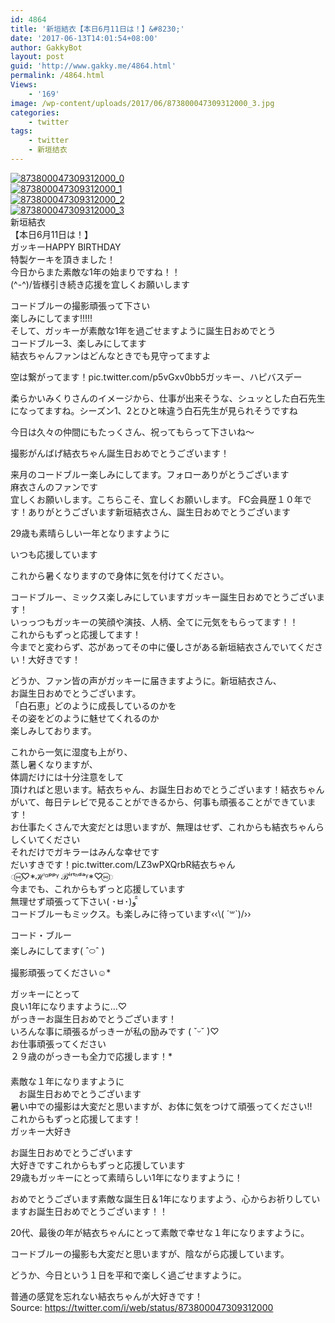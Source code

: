 ```yaml
---
id: 4864
title: '新垣結衣【本日6月11日は！】&#8230;'
date: '2017-06-13T14:01:54+08:00'
author: GakkyBot
layout: post
guid: 'http://www.gakky.me/4864.html'
permalink: /4864.html
Views:
    - '169'
image: /wp-content/uploads/2017/06/873800047309312000_3.jpg
categories:
    - twitter
tags:
    - twitter
    - 新垣结衣
---
```


[![873800047309312000_0](http://www.yui-aragaki.org/wp-content/uploads/2017/06/873800047309312000_0.jpg)](http://www.yui-aragaki.org/wp-content/uploads/2017/06/873800047309312000_0.jpg)  
[![873800047309312000_1](http://www.yui-aragaki.org/wp-content/uploads/2017/06/873800047309312000_1.jpg)](http://www.yui-aragaki.org/wp-content/uploads/2017/06/873800047309312000_1.jpg)  
[![873800047309312000_2](http://www.yui-aragaki.org/wp-content/uploads/2017/06/873800047309312000_2.jpg)](http://www.yui-aragaki.org/wp-content/uploads/2017/06/873800047309312000_2.jpg)  
[![873800047309312000_3](http://www.yui-aragaki.org/wp-content/uploads/2017/06/873800047309312000_3.jpg)](http://www.yui-aragaki.org/wp-content/uploads/2017/06/873800047309312000_3.jpg)  
新垣結衣  
【本日6月11日は！】  
ガッキーHAPPY BIRTHDAY  
特製ケーキを頂きました！  
今日からまた素敵な1年の始まりですね！！  
(^-^)/皆様引き続き応援を宜しくお願いします

コードブルーの撮影頑張って下さい  
楽しみにしてます!!!!!  
そして、ガッキーが素敵な1年を過ごせますように誕生日おめでとう  
コードブルー3、楽しみにしてます  
結衣ちゃんファンはどんなときでも見守ってますよ

空は繋がってます！pic.twitter.com/p5vGxv0bb5ガッキー、ハピバスデー

柔らかいみくりさんのイメージから、仕事が出来そうな、シュッとした白石先生になってますね。シーズン1、2とひと味違う白石先生が見られそうですね

今日は久々の仲間にもたっくさん、祝ってもらって下さいね〜

撮影がんばげ結衣ちゃん誕生日おめでとうございます！

来月のコードブルー楽しみにしてます。フォローありがとうございます  
麻衣さんのファンです  
宜しくお願いします。こちらこそ、宜しくお願いします。 FC会員歴１０年です！ありがとうございます新垣結衣さん、誕生日おめでとうございます

29歳も素晴らしい一年となりますように

いつも応援しています

これから暑くなりますので身体に気を付けてください。

コードブルー、ミックス楽しみにしていますガッキー誕生日おめでとうございます！  
いっっつもガッキーの笑顔や演技、人柄、全てに元気をもらってます！！  
これからもずっと応援してます！  
今までと変わらず、芯があってその中に優しさがある新垣結衣さんでいてください！大好きです！

どうか、ファン皆の声がガッキーに届きますように。新垣結衣さん、  
お誕生日おめでとうございます。  
「白石恵」どのように成長しているのかを  
その姿をどのように魅せてくれるのか  
楽しみしております。

これから一気に湿度も上がり、  
蒸し暑くなりますが、  
体調だけには十分注意をして  
頂ければと思います。結衣ちゃん、お誕生日おめでとうございます！結衣ちゃんがいて、毎日テレビで見ることができるから、何事も頑張ることができています！  
お仕事たくさんで大変だとは思いますが、無理はせず、これからも結衣ちゃんらしくいてください  
それだけでガキラーはみんな幸せです  
だいすきです！pic.twitter.com/LZ3wPXQrbR結衣ちゃん  
◌⑅⃝♡\*ℋᵅᵖᵖᵞ ℬⁱʳᵗᑋᵈᵃᵞ\*♡⑅⃝◌  
今までも、これからもずっと応援しています  
無理せず頑張って下さい( ･ㅂ･)و ̑̑  
コードブルーもミックス。も楽しみに待っています‹‹\\( ´꒳`)/››

コード・ブルー  
楽しみにしてます( ˆ࿀ˆ )  
撮影頑張ってください☺︎︎\*

ガッキーにとって  
良い1年になりますように…♡ㅤ  
がっきーお誕生日おめでとうございます！  
いろんな事に頑張るがっきーが私の励みです ( ˇᵕˇ )♡  
お仕事頑張ってください  
２９歳のがっきーも全力で応援します！\*  
ㅤ  
素敵な１年になりますように  
ㅤお誕生日おめでとうございます  
暑い中での撮影は大変だと思いますが、お体に気をつけて頑張ってください!!  
これからもずっと応援してます！  
ガッキー大好き

お誕生日おめでとうございます  
大好きですこれからもずっと応援しています  
29歳もガッキーにとって素晴らしい1年になりますように！

おめでとうございます素敵な誕生日＆1年になりますよう、心からお祈りしていますお誕生日おめでとうございます！！

20代、最後の年が結衣ちゃんにとって素敵で幸せな１年になりますように。

コードブルーの撮影も大変だと思いますが、陰ながら応援しています。

どうか、今日という１日を平和で楽しく過ごせますように。

普通の感覚を忘れない結衣ちゃんが大好きです！  
Source: <https://twitter.com/i/web/status/873800047309312000>